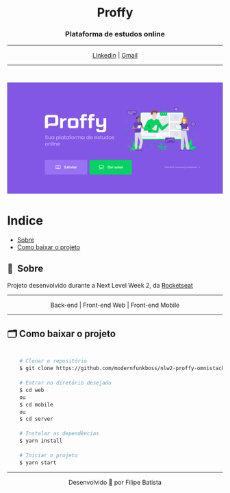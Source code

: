 
<h1 align="center"> 
     Proffy
</h1>
<h3 align="center"> 
     Plataforma de estudos online
</h3>

<hr/>

<p align="center">  
    <a href="https://www.linkedin.com/in/filipelbatista/" target="_blanc">Linkedin</a> | 
    <a href="mailto:filipe.x2016@gmail.com" target="_blanc">Gmail</a>
</p>

<hr/>

<h1>
    <img src="public/apresentacao.png">
</h1>

# Indice

- [Sobre](#-sobre)
- [Como baixar o projeto](#-como-baixar-o-projeto)

## 🔖&nbsp; Sobre

Projeto desenvolvido durante a Next Level Week 2, da <a target="_blank" href="https://rocketseat.com.br">Rocketseat</a>

---

<p align="center">  
    Back-end | Front-end Web | Front-end Mobile
</p>

---

## 🗂 Como baixar o projeto

```bash

    # Clonar o repositório
    $ git clone https://github.com/modernfunkboss/nlw2-proffy-omnistack.git

    # Entrar no diretório desejado
    $ cd web
    ou
    $ cd mobile
    ou
    $ cd server

    # Instalar as dependências
    $ yarn install

    # Iniciar o projeto
    $ yarn start
```

---

<p align="center">Desenvolvido 💜 por Filipe Batista</p>
